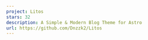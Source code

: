 ```yaml
---
project: Litos
stars: 32
description: A Simple & Modern Blog Theme for Astro
url: https://github.com/Dnzzk2/Litos
---
```



